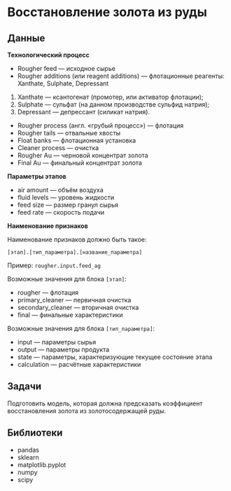 # Восстановление золота из руды
## Данные
**Технологический процесс**
* Rougher feed — исходное сырье
* Rougher additions (или reagent additions) — флотационные реагенты: Xanthate, Sulphate, Depressant
1. Xanthate — ксантогенат (промотер, или активатор флотации);
2. Sulphate — сульфат (на данном производстве сульфид натрия);
2. Depressant — депрессант (силикат натрия).
* Rougher process (англ. «грубый процесс») — флотация
* Rougher tails — отвальные хвосты
* Float banks — флотационная установка
* Cleaner process — очистка
* Rougher Au — черновой концентрат золота
* Final Au — финальный концентрат золота

**Параметры этапов**
* air amount — объём воздуха
* fluid levels — уровень жидкости
* feed size — размер гранул сырья
* feed rate — скорость подачи

**Наименование признаков**

Наименование признаков должно быть такое:

`[этап].[тип_параметра].[название_параметра]`

Пример: `rougher.input.feed_ag`

Возможные значения для блока `[этап]`:
* rougher — флотация
* primary_cleaner — первичная очистка
* secondary_cleaner — вторичная очистка
* final — финальные характеристики

Возможные значения для блока `[тип_параметра]`:
* input — параметры сырья
* output — параметры продукта
* state — параметры, характеризующие текущее состояние этапа
* calculation — расчётные характеристики

## Задачи

Подготовить модель, которая должна предсказать коэффициент восстановления золота из золотосодержащей руды.

## Библиотеки
- pandas
- sklearn
- matplotlib.pyplot
- numpy
- scipy